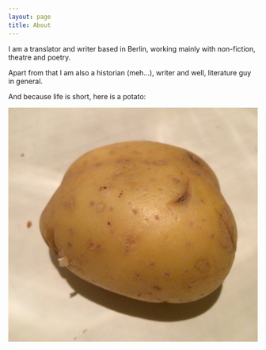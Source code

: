 ```yaml
---
layout: page
title: About
---
```

<head>
<meta http-equiv="X-Clacks-Overhead" content="GNU Terry Pratchett" />
</head>
I am a translator and writer based in Berlin, working mainly with non-fiction, theatre and poetry.

Apart from that I am also a historian (meh...), writer and well, literature guy in general.

And because life is short, here is a potato:

![Potato](/assets/potato.JPG)

